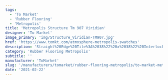 ```yaml
---
tags:
  - 'To Market'
  - 'Rubber Flooring'
  - 'Metropolis'
title: 'Metropolis Structure Tm 907 Viridian'
designer: 'To Market'
image_primary: 'img/Structure_Viridian-TM907.jpg'
href: 'https://www.tomkt.com/atmosphere-metropolis-swatches'
description: 'Straight%20Edge%20Tile%3A%2038%22%20x%2038%22%20Interlocking%20Tile%3A%2037%22%20x%2037%22'
category: 'Rubber Flooring Metropolis'
subtitle: ''
manufacturer: 'ToMarket'
slug: '/manufacturers/tomarket/rubber-flooring-metropolis/to-market-metropolis-structure-tm-907-viridian'
date: '2021-02-22'
---
```

